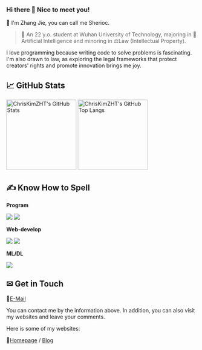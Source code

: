 ### Hi there 👋 Nice to meet you!

💬 I'm Zhang Jie, you can call me Sherioc.

> 🎈 An 22 y.o. student at Wuhan University of Technology, majoring in 🤖Artificial Intelligence and minoring in ⚖️Law (Intellectual Property).

I love programming because writing code to solve problems is fascinating.   
I'm also drawn to law, as exploring the legal frameworks that protect creators' rights and promote innovation brings me joy.

## 📈 GitHub Stats

<img src="https://github-readme-stats.lolicon.io/?username=3051617781&show_icons=true&bg_color=30,fafafa,f0f0f0" alt="ChrisKimZHT's GitHub Stats" height="185px" /> <img src="https://github-readme-stats.lolicon.io/top-langs?username=SheriocCode&layout=compact&langs_count=8&bg_color=30,fafafa,f0f0f0" alt="ChrisKimZHT's GitHub Top Langs" height="185px" />

## ✍ Know How to Spell
**Program**

<img src="https://skill-icons.lolicon.io/icons?i=c,cpp,java,js,py&perline=14" />
<img src="https://skill-icons.lolicon.io/icons?i=anaconda,idea,pycharm,visualstudio,vscode&perline=14" />

**Web-develop**

<img src="https://skill-icons.lolicon.io/icons?i=html,css,sass,bootstrap,vue,react,jquery,nodejs,flask,spring,mysql,nginx&perline=14" />
<img src="https://skill-icons.lolicon.io/icons?i=docker,electron,git,github,linux&perline=14" />

**ML/DL**

<img src="https://skill-icons.lolicon.io/icons?i=sklearn,pytorch,tensorflow&perline=14" />




## ✉ Get in Touch


💌[E-Mail](mailto:sherioc@qq.com)

You can contact me by the information above. In addition, you can also visit my websites and leave your comments.

Here is some of my websites:

🔗[Homepage](https://www.cnblogs.com/sherioc) / [Blog](https://www.cnblogs.com/sherioc)
